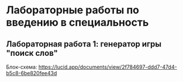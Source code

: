 Лабораторные работы по введению в специальность
===============================================

Лабораторная работа 1: генератор игры "поиск слов"
--------------------------------------------------
Блок-схема: https://lucid.app/documents/view/2f784697-ddd7-47d4-b5c8-6be820fee43d
